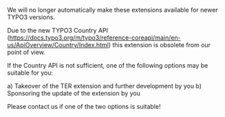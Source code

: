 We will no longer automatically make these extensions available for newer TYPO3 versions.

Due to the new TYPO3 Country API (https://docs.typo3.org/m/typo3/reference-coreapi/main/en-us/ApiOverview/Country/Index.html) this extension is obsolete from our point of view.

If the Country API is not sufficient, one of the following options may be suitable for you:

a) Takeover of the TER extension and further development by you
b) Sponsoring the update of the extension by you

Please contact us if one of the two options is suitable!
